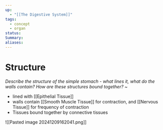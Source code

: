 ```yaml
---
up:
  - "[[The Digestive System]]"
tags:
  - concept
  - organ
status: 
Summary: 
aliases:
---
```

# Structure
*Describe the structure of the simple stomach - what lines it, what do the walls contain? How are these structures bound together?*
~
- lined with [[Epithelial Tissue]]
- walls contain [[Smooth Muscle Tissue]] for contraction, and [[Nervous Tissue]] for frequency of contraction
- Tissues bound together by connective tissues
<!--SR:!2025-03-11,2,230-->

![[Pasted image 20241209162041.png]]